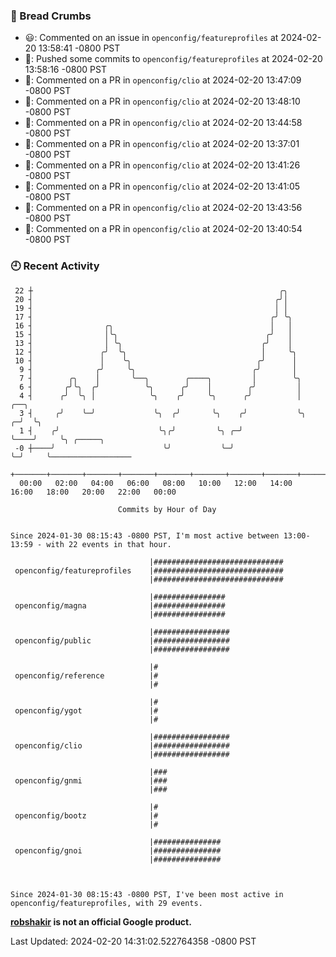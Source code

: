 ### 🍞 Bread Crumbs

 * 😃: Commented on an issue in `openconfig/featureprofiles` at 2024-02-20 13:58:41 -0800 PST
 * 🚢: Pushed some commits to `openconfig/featureprofiles` at 2024-02-20 13:58:16 -0800 PST
 * 💬: Commented on a PR in  `openconfig/clio` at 2024-02-20 13:47:09 -0800 PST
 * 💬: Commented on a PR in  `openconfig/clio` at 2024-02-20 13:48:10 -0800 PST
 * 💬: Commented on a PR in  `openconfig/clio` at 2024-02-20 13:44:58 -0800 PST
 * 💬: Commented on a PR in  `openconfig/clio` at 2024-02-20 13:37:01 -0800 PST
 * 💬: Commented on a PR in  `openconfig/clio` at 2024-02-20 13:41:26 -0800 PST
 * 💬: Commented on a PR in  `openconfig/clio` at 2024-02-20 13:41:05 -0800 PST
 * 💬: Commented on a PR in  `openconfig/clio` at 2024-02-20 13:43:56 -0800 PST
 * 💬: Commented on a PR in  `openconfig/clio` at 2024-02-20 13:40:54 -0800 PST

### 🕘 Recent Activity
```
 22 ┼                                                       ╭╮
 20 ┤                                                      ╭╯│
 19 ┤                                                      │ │
 17 ┤                                                     ╭╯ ╰╮
 16 ┤                ╭╮                                   │   │
 15 ┤                │╰╮                                 ╭╯   │
 13 ┤                │ ╰╮                               ╭╯    │
 12 ┤               ╭╯  ╰╮                              │     ╰╮
 10 ┤               │    ╰╮                            ╭╯      │
  9 ┤              ╭╯     ╰╮                          ╭╯       │
  7 ┤        ╭╮    │       ╰──╮        ╭────╮         │        ╰╮
  6 ┤       ╭╯╰╮  ╭╯          ╰╮      ╭╯    │        ╭╯         │
  4 ┤      ╭╯  ╰╮ │            ╰╮    ╭╯     ╰╮      ╭╯          │       ╭──╮
  3 ┤     ╭╯    ╰─╯             ╰╮  ╭╯       ╰╮    ╭╯           ╰╮    ╭─╯  ╰╮
  1 ┤    ╭╯                      ╰╮╭╯         ╰╮ ╭─╯             ╰────╯     ╰╮ ╭─────╮
 -0 ┼────╯                        ╰╯           ╰─╯                           ╰─╯     ╰──────────────────
    +───────+───────+───────+───────+───────+───────+───────+───────+───────+───────+───────+───────+────
  00:00   02:00   04:00   06:00   08:00   10:00   12:00   14:00   16:00   18:00   20:00   22:00   00:00   

						Commits by Hour of Day


Since 2024-01-30 08:15:43 -0800 PST, I'm most active between 13:00-13:59 - with 22 events in that hour.

```



```
                               |#############################
 openconfig/featureprofiles    |#############################
                               |#############################

                               |################
 openconfig/magna              |################
                               |################

                               |#################
 openconfig/public             |#################
                               |#################

                               |#
 openconfig/reference          |#
                               |#

                               |#
 openconfig/ygot               |#
                               |#

                               |#################
 openconfig/clio               |#################
                               |#################

                               |###
 openconfig/gnmi               |###
                               |###

                               |#
 openconfig/bootz              |#
                               |#

                               |###############
 openconfig/gnoi               |###############
                               |###############



Since 2024-01-30 08:15:43 -0800 PST, I've been most active in openconfig/featureprofiles, with 29 events.

```
**[robshakir](mailto:robjs@google.com) is not an official Google product.**  


Last Updated: 2024-02-20 14:31:02.522764358 -0800 PST
